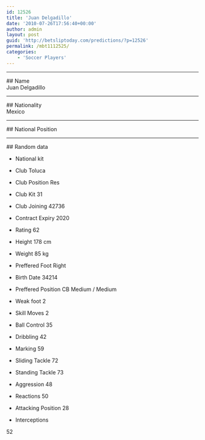 ```yaml
---
id: 12526
title: 'Juan Delgadillo'
date: '2010-07-26T17:56:40+00:00'
author: admin
layout: post
guid: 'http://betsliptoday.com/predictions/?p=12526'
permalink: /mbt1112525/
categories:
    - 'Soccer Players'
---
```


- - - - - -

\## Name  
 Juan Delgadillo

- - - - - -

\## Nationality  
 Mexico

- - - - - -

\## National Position

- - - - - -

\## Random data

- National kit
- Club
 Toluca

- Club Position
 Res

- Club Kit
 31

- Club Joining
 42736

- Contract Expiry
 2020

- Rating
 62

- Height
 178 cm

- Weight
 85 kg

- Preffered Foot
 Right

- Birth Date
 34214

- Preffered Position
 CB Medium / Medium

- Weak foot
 2

- Skill Moves
 2

- Ball Control
 35

- Dribbling
 42

- Marking
 59

- Sliding Tackle
 72

- Standing Tackle
 73

- Aggression
 48

- Reactions
 50

- Attacking Position
 28

- Interceptions

 52